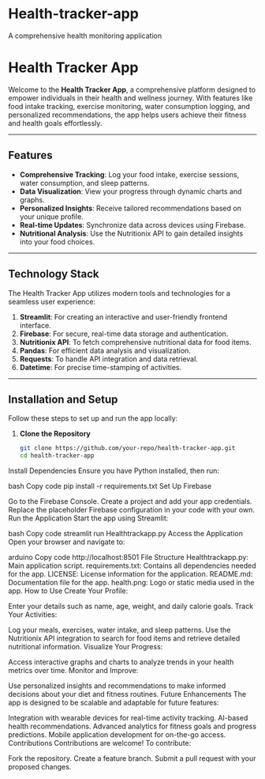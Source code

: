 # Health-tracker-app
A comprehensive health monitoring application

# Health Tracker App

Welcome to the **Health Tracker App**, a comprehensive platform designed to empower individuals in their health and wellness journey. With features like food intake tracking, exercise monitoring, water consumption logging, and personalized recommendations, the app helps users achieve their fitness and health goals effortlessly.

---

## Features

- **Comprehensive Tracking**: Log your food intake, exercise sessions, water consumption, and sleep patterns.
- **Data Visualization**: View your progress through dynamic charts and graphs.
- **Personalized Insights**: Receive tailored recommendations based on your unique profile.
- **Real-time Updates**: Synchronize data across devices using Firebase.
- **Nutritional Analysis**: Use the Nutritionix API to gain detailed insights into your food choices.

---

## Technology Stack

The Health Tracker App utilizes modern tools and technologies for a seamless user experience:

1. **Streamlit**: For creating an interactive and user-friendly frontend interface.
2. **Firebase**: For secure, real-time data storage and authentication.
3. **Nutritionix API**: To fetch comprehensive nutritional data for food items.
4. **Pandas**: For efficient data analysis and visualization.
5. **Requests**: To handle API integration and data retrieval.
6. **Datetime**: For precise time-stamping of activities.

---

## Installation and Setup

Follow these steps to set up and run the app locally:

1. **Clone the Repository**
   ```bash
   git clone https://github.com/your-repo/health-tracker-app.git
   cd health-tracker-app
Install Dependencies Ensure you have Python installed, then run:

bash
Copy code
pip install -r requirements.txt
Set Up Firebase

Go to the Firebase Console.
Create a project and add your app credentials.
Replace the placeholder Firebase configuration in your code with your own.
Run the Application Start the app using Streamlit:

bash
Copy code
streamlit run Healthtrackapp.py
Access the Application Open your browser and navigate to:

arduino
Copy code
http://localhost:8501
File Structure
Healthtrackapp.py: Main application script.
requirements.txt: Contains all dependencies needed for the app.
LICENSE: License information for the application.
README.md: Documentation file for the app.
health.png: Logo or static media used in the app.
How to Use
Create Your Profile:

Enter your details such as name, age, weight, and daily calorie goals.
Track Your Activities:

Log your meals, exercises, water intake, and sleep patterns.
Use the Nutritionix API integration to search for food items and retrieve detailed nutritional information.
Visualize Your Progress:

Access interactive graphs and charts to analyze trends in your health metrics over time.
Monitor and Improve:

Use personalized insights and recommendations to make informed decisions about your diet and fitness routines.
Future Enhancements
The app is designed to be scalable and adaptable for future features:

Integration with wearable devices for real-time activity tracking.
AI-based health recommendations.
Advanced analytics for fitness goals and progress predictions.
Mobile application development for on-the-go access.
Contributions
Contributions are welcome! To contribute:

Fork the repository.
Create a feature branch.
Submit a pull request with your proposed changes.
